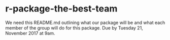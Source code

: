 # r-package-the-best-team
We need this README.md outlining what our package will be and what each member of the group will do for this package.
Due by Tuesday 21, November 2017 at 9am.

